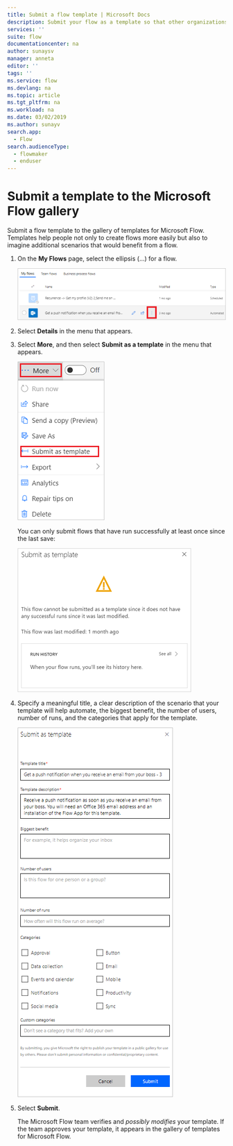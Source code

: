 ```yaml
---
title: Submit a flow template | Microsoft Docs
description: Submit your flow as a template so that other organizations can find it in the template gallery and use the flow that you created.
services: ''
suite: flow
documentationcenter: na
author: sunaysv
manager: anneta
editor: ''
tags: ''
ms.service: flow
ms.devlang: na
ms.topic: article
ms.tgt_pltfrm: na
ms.workload: na
ms.date: 03/02/2019
ms.author: sunayv
search.app: 
  - Flow
search.audienceType: 
  - flowmaker
  - enduser
---
```

# Submit a template to the Microsoft Flow gallery

Submit a flow template to the gallery of templates for Microsoft Flow. Templates help people not only to create flows more easily but also to imagine additional scenarios that would benefit from a flow.

1. On the **My Flows** page, select the ellipsis (...) for a flow.

    ![Ellipsis button](./media/publish-a-template/ellipsis-button.png)
1. Select **Details** in the menu that appears.
1. Select **More**, and then select **Submit as a template** in the menu that appears.

    ![Context menu](./media/publish-a-template/context-menu.png)

   You can only submit flows that have run successfully at least once since the last save:

     ![Ellipsis button](./media/publish-a-template/need-successful-run-warning.png)
1. Specify a meaningful title, a clear description of the scenario that your template will help automate, the biggest benefit, the number of users, number of runs, and the categories that apply for the template.

    ![Template options](./media/publish-a-template/template-options.png)
1. Select **Submit**.

     The Microsoft Flow team verifies and *possibly modifies* your template. If the team approves your template, it appears in the gallery of templates for Microsoft Flow.

